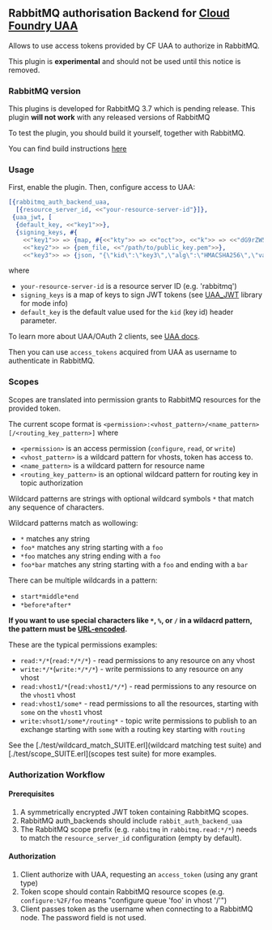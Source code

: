 ## RabbitMQ authorisation Backend for [Cloud Foundry UAA](https://github.com/cloudfoundry/uaa)

Allows to use access tokens provided by CF UAA to authorize in RabbitMQ.

This plugin is **experimental** and should not be used until this notice is removed.

### RabbitMQ version

This plugins is developed for RabbitMQ 3.7 which is pending release.
This plugin **will not work** with any released versions of RabbitMQ

To test the plugin, you should build it yourself, together with RabbitMQ.

You can find build instructions [here](https://github.com/rabbitmq/rabbitmq-public-umbrella)

### Usage

First, enable the plugin. Then, configure access to UAA:

``` erlang
[{rabbitmq_auth_backend_uaa,
  [{resource_server_id, <<"your-resource-server-id"}]},
 {uaa_jwt, [
  {default_key, <<"key1">>},
  {signing_keys, #{
    <<"key1">> => {map, #{<<"kty">> => <<"oct">>, <<"k">> => <<"dG9rZW5rZXk">>}},
    <<"key2">> => {pem_file, <<"/path/to/public_key.pem">>},
    <<"key3">> => {json, "{\"kid\":\"key3\",\"alg\":\"HMACSHA256\",\"value\":\"tokenkey\",\"kty\":\"MAC\",\"use\":\"sig\"}"}}}]}].
```

where

 * `your-resource-server-id` is a resource server ID (e.g. 'rabbitmq')
 * `signing_keys` is a map of keys to sign JWT tokens (see [UAA_JWT](https://github.com/rabbitmq/uaa_jwt) library for mode info)
 * `default_key` is the default value used for the `kid` (key id) header parameter.

To learn more about UAA/OAuth 2 clients, see [UAA docs](https://github.com/cloudfoundry/uaa/blob/master/docs/UAA-APIs.rst#id73).

Then you can use `access_tokens` acquired from UAA as username to authenticate in RabbitMQ.

### Scopes

Scopes are translated into permission grants to RabbitMQ resources for the provided token.

The current scope format is `<permission>:<vhost_pattern>/<name_pattern>[/<routing_key_pattern>]` where

 * `<permission>` is an access permission (`configure`, `read`, or `write`)
 * `<vhost_pattern>` is a wildcard pattern for vhosts, token has access to.
 * `<name_pattern>` is a wildcard pattern for resource name
 * `<routing_key_pattern>` is an optional wildcard pattern for routing key in topic authorization

Wildcard patterns are strings with optional wildcard symbols `*` that match
any sequence of characters.

Wildcard patterns match as wollowing:

 * `*` matches any string
 * `foo*` matches any string starting with a `foo`
 * `*foo` matches any string ending with a `foo`
 * `foo*bar` matches any string starting with a `foo` and ending with a `bar`

There can be multiple wildcards in a pattern:

 * `start*middle*end`
 * `*before*after*`

**If you want to use special characters like `*`, `%`, or `/` in a wildacrd pattern,
the pattern must be [URL-encoded](https://en.wikipedia.org/wiki/Percent-encoding).**

These are the typical permissions examples:

- `read:*/*`(`read:*/*/*`) - read permissions to any resource on any vhost
- `write:*/*`(`write:*/*/*`) - write permissions to any resource on any vhost
- `read:vhost1/*`(`read:vhost1/*/*`) - read permissions to any resource on the `vhost1` vhost
- `read:vhost1/some*` - read permissions to all the resources, starting with `some` on the `vhost1` vhost
- `write:vhsot1/some*/routing*` - topic write permissions to publish to an exchange starting with `some` with a routing key starting with `routing`

See the [./test/wildcard_match_SUITE.erl](wildcard matching test suite) and [./test/scope_SUITE.erl](scopes test suite) for more examples.

### Authorization Workflow

#### Prerequisites

1. A symmetrically encrypted JWT token containing RabbitMQ scopes.
2. RabbitMQ auth_backends should include `rabbit_auth_backend_uaa`
3. The RabbitMQ scope prefix (e.g. `rabbitmq` in `rabbitmq.read:*/*`) needs to
match the `resource_server_id` configuration (empty by default).

#### Authorization

1. Client authorize with UAA, requesting an `access_token` (using any grant type)
2. Token scope should contain RabbitMQ resource scopes (e.g. `configure:%2F/foo` means "configure queue 'foo' in vhost '/'")
3. Client passes token as the username when connecting to a RabbitMQ node. The password
field is not used.

